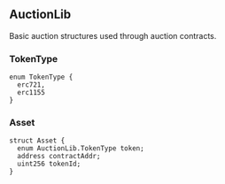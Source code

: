 ## AuctionLib

Basic auction structures used through auction contracts.

### TokenType

```solidity
enum TokenType {
  erc721,
  erc1155
}
```

### Asset

```solidity
struct Asset {
  enum AuctionLib.TokenType token;
  address contractAddr;
  uint256 tokenId;
}
```

